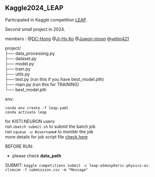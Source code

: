 ## Kaggle2024_LEAP

Participated in Kaggle competition [LEAP](https://www.kaggle.com/competitions/leap-atmospheric-physics-ai-climsim/overview).

Second small project in 2024.

members : @[DC-Hong](https://github.com/DC-Hong) @[Ji-Ho Ko](https://github.com/Ruv-ko) @[Juwon-moon](https://github.com/Juwon-Moon) @[yelim421](https://github.com/yelim421)

project/  
├── data_processing.py    
├── dataset.py   
├── model.py      
├── train.py    
├── utils.py   
├── test.py (run this if you have best_model.pth)    
├── main.py (run this for TRAINING)    
└── best_model.pth    

env:  
```
conda env create -f leap.yaml
conda activate leap
```

for KISTI.NEURON users:     
	run `sbatch submit.sh` to submit the batch job    
	run `squeue -u #username#` to moniter the job    
	more details for job script file [check here](https://docs-ksc.gitbook.io/neuron-user-guide/undefined/running-jobs-through-scheduler-slurm#id-6)   
	
BEFORE RUN:    
- please check **data_path**

SUBMIT:
`kaggle competitions submit -c leap-atmospheric-physics-ai-climsim -f submission.csv -m "Message"`
